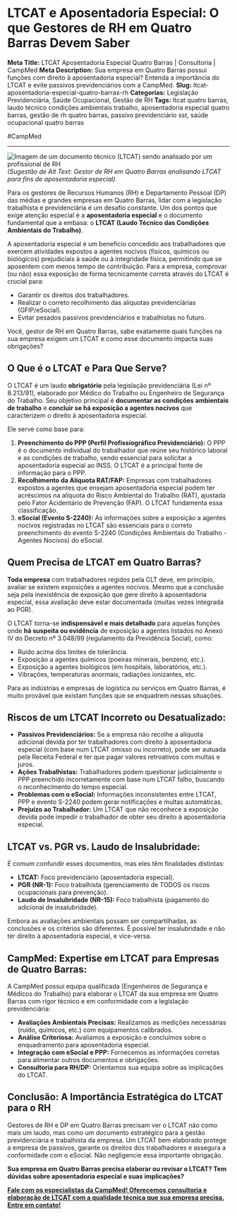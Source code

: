 # LTCAT e Aposentadoria Especial: O que Gestores de RH em Quatro Barras Devem Saber

**Meta Title:** LTCAT Aposentadoria Especial Quatro Barras | Consultoria | CampMed
**Meta Description:** Sua empresa em Quatro Barras possui funções com direito à aposentadoria especial? Entenda a importância do LTCAT e evite passivos previdenciários com a CampMed.
**Slug:** ltcat-aposentadoria-especial-quatro-barras-rh
**Categorias:** Legislação Previdenciária, Saúde Ocupacional, Gestão de RH
**Tags:** ltcat quatro barras, laudo técnico condições ambientais trabalho, aposentadoria especial quatro barras, gestão de rh quatro barras, passivo previdenciário sst, saúde ocupacional quatro barras

#CampMed

---

![Imagem de um documento técnico (LTCAT) sendo analisado por um profissional de RH](placeholder_imagem_ltcat_rh_qb.jpg) *(Sugestão de Alt Text: Gestor de RH em Quatro Barras analisando LTCAT para fins de aposentadoria especial)*

Para os gestores de Recursos Humanos (RH) e Departamento Pessoal (DP) das médias e grandes empresas em Quatro Barras, lidar com a legislação trabalhista e previdenciária é um desafio constante. Um dos pontos que exige atenção especial é a **aposentadoria especial** e o documento fundamental que a embasa: o **LTCAT (Laudo Técnico das Condições Ambientais do Trabalho)**.

A aposentadoria especial é um benefício concedido aos trabalhadores que exercem atividades expostos a agentes nocivos (físicos, químicos ou biológicos) prejudiciais à saúde ou à integridade física, permitindo que se aposentem com menos tempo de contribuição. Para a empresa, comprovar (ou não) essa exposição de forma tecnicamente correta através do LTCAT é crucial para:

*   Garantir os direitos dos trabalhadores.
*   Realizar o correto recolhimento das alíquotas previdenciárias (GFIP/eSocial).
*   Evitar pesados passivos previdenciários e trabalhistas no futuro.

Você, gestor de RH em Quatro Barras, sabe exatamente quais funções na sua empresa exigem um LTCAT e como esse documento impacta suas obrigações?

## O Que é o LTCAT e Para Que Serve?

O LTCAT é um laudo **obrigatório** pela legislação previdenciária (Lei nº 8.213/91), elaborado por Médico do Trabalho ou Engenheiro de Segurança do Trabalho. Seu objetivo principal é **documentar as condições ambientais de trabalho** e **concluir se há exposição a agentes nocivos** que caracterizem o direito à aposentadoria especial.

Ele serve como base para:

1.  **Preenchimento do PPP (Perfil Profissiográfico Previdenciário):** O PPP é o documento individual do trabalhador que reúne seu histórico laboral e as condições de trabalho, sendo essencial para solicitar a aposentadoria especial ao INSS. O LTCAT é a principal fonte de informação para o PPP.
2.  **Recolhimento da Alíquota RAT/FAP:** Empresas com trabalhadores expostos a agentes que ensejam aposentadoria especial podem ter acréscimos na alíquota do Risco Ambiental do Trabalho (RAT), ajustada pelo Fator Acidentário de Prevenção (FAP). O LTCAT fundamenta essa classificação.
3.  **eSocial (Evento S-2240):** As informações sobre a exposição a agentes nocivos registradas no LTCAT são essenciais para o correto preenchimento do evento S-2240 (Condições Ambientais do Trabalho - Agentes Nocivos) do eSocial.

## Quem Precisa de LTCAT em Quatro Barras?

**Toda empresa** com trabalhadores regidos pela CLT deve, em princípio, avaliar se existem exposições a agentes nocivos. Mesmo que a conclusão seja pela inexistência de exposição que gere direito à aposentadoria especial, essa avaliação deve estar documentada (muitas vezes integrada ao PGR).

O LTCAT torna-se **indispensável e mais detalhado** para aquelas funções onde **há suspeita ou evidência** de exposição a agentes listados no Anexo IV do Decreto nº 3.048/99 (regulamento da Previdência Social), como:

*   Ruído acima dos limites de tolerância.
*   Exposição a agentes químicos (poeiras minerais, benzeno, etc.).
*   Exposição a agentes biológicos (em hospitais, laboratórios, etc.).
*   Vibrações, temperaturas anormais, radiações ionizantes, etc.

Para as indústrias e empresas de logística ou serviços em Quatro Barras, é muito provável que existam funções que se enquadrem nessas situações.

## Riscos de um LTCAT Incorreto ou Desatualizado:

*   **Passivos Previdenciários:** Se a empresa não recolhe a alíquota adicional devida por ter trabalhadores com direito à aposentadoria especial (com base num LTCAT omisso ou incorreto), pode ser autuada pela Receita Federal e ter que pagar valores retroativos com multas e juros.
*   **Ações Trabalhistas:** Trabalhadores podem questionar judicialmente o PPP preenchido incorretamente com base num LTCAT falho, buscando o reconhecimento do tempo especial.
*   **Problemas com o eSocial:** Informações inconsistentes entre LTCAT, PPP e evento S-2240 podem gerar notificações e multas automáticas.
*   **Prejuízo ao Trabalhador:** Um LTCAT que não reconhece a exposição devida pode impedir o trabalhador de obter seu direito à aposentadoria especial.

## LTCAT vs. PGR vs. Laudo de Insalubridade:

É comum confundir esses documentos, mas eles têm finalidades distintas:

*   **LTCAT:** Foco previdenciário (aposentadoria especial).
*   **PGR (NR-1):** Foco trabalhista (gerenciamento de TODOS os riscos ocupacionais para prevenção).
*   **Laudo de Insalubridade (NR-15):** Foco trabalhista (pagamento do adicional de insalubridade).

Embora as avaliações ambientais possam ser compartilhadas, as conclusões e os critérios são diferentes. É possível ter insalubridade e não ter direito à aposentadoria especial, e vice-versa.

## CampMed: Expertise em LTCAT para Empresas de Quatro Barras:

A CampMed possui equipa qualificada (Engenheiros de Segurança e Médicos do Trabalho) para elaborar o LTCAT da sua empresa em Quatro Barras com rigor técnico e em conformidade com a legislação previdenciária:

*   **Avaliações Ambientais Precisas:** Realizamos as medições necessárias (ruído, químicos, etc.) com equipamentos calibrados.
*   **Análise Criteriosa:** Avaliamos a exposição e concluímos sobre o enquadramento para aposentadoria especial.
*   **Integração com eSocial e PPP:** Fornecemos as informações corretas para alimentar outros documentos e obrigações.
*   **Consultoria para RH/DP:** Orientamos sua equipa sobre as implicações do LTCAT.

## Conclusão: A Importância Estratégica do LTCAT para o RH

Gestores de RH e DP em Quatro Barras precisam ver o LTCAT não como mais um laudo, mas como um documento estratégico para a gestão previdenciária e trabalhista da empresa. Um LTCAT bem elaborado protege a empresa de passivos, garante os direitos dos trabalhadores e assegura a conformidade com o eSocial. Não negligencie essa importante obrigação.

**Sua empresa em Quatro Barras precisa elaborar ou revisar o LTCAT? Tem dúvidas sobre aposentadoria especial e suas implicações?**

[**Fale com os especialistas da CampMed! Oferecemos consultoria e elaboração de LTCAT com a qualidade técnica que sua empresa precisa. Entre em contato!**](https://campmedocupacional.com/?page_id=233)

